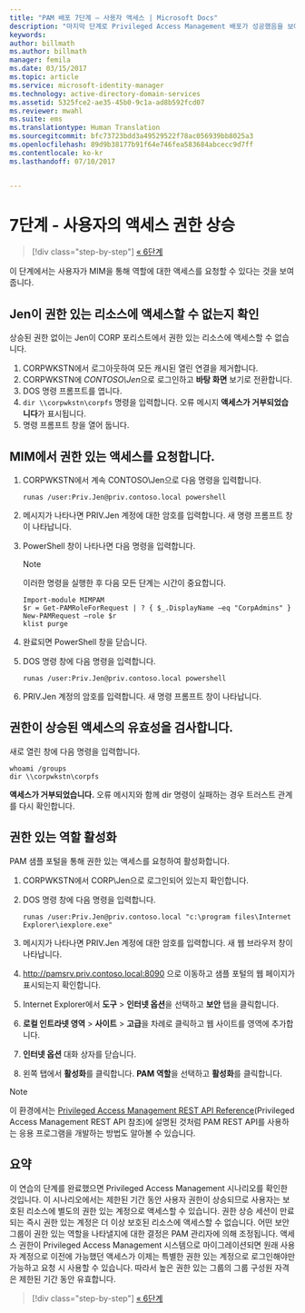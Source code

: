 ```yaml
---
title: "PAM 배포 7단계 – 사용자 액세스 | Microsoft Docs"
description: "마지막 단계로 Privileged Access Management 배포가 성공했음을 보여 주기 위해 권한 있는 사용자에게 임시 액세스 권한을 부여합니다."
keywords: 
author: billmath
ms.author: billmath
manager: femila
ms.date: 03/15/2017
ms.topic: article
ms.service: microsoft-identity-manager
ms.technology: active-directory-domain-services
ms.assetid: 5325fce2-ae35-45b0-9c1a-ad8b592fcd07
ms.reviewer: mwahl
ms.suite: ems
ms.translationtype: Human Translation
ms.sourcegitcommit: bfc73723bdd3a49529522f78ac056939bb8025a3
ms.openlocfilehash: 89d9b38177b91f64e746fea583684abcecc9d7ff
ms.contentlocale: ko-kr
ms.lasthandoff: 07/10/2017


---
```


<a id="step-7--elevate-a-users-access" class="xliff"></a>
# 7단계 - 사용자의 액세스 권한 상승

>[!div class="step-by-step"]
[« 6단계](step-6-transition-group-to-pam.md)


이 단계에서는 사용자가 MIM을 통해 역할에 대한 액세스를 요청할 수 있다는 것을 보여 줍니다.

<a id="verify-that-jen-cannot-access-the-privileged-resource" class="xliff"></a>
## Jen이 권한 있는 리소스에 액세스할 수 없는지 확인
상승된 권한 없이는 Jen이 CORP 포리스트에서 권한 있는 리소스에 액세스할 수 없습니다.

1. CORPWKSTN에서 로그아웃하여 모든 캐시된 열린 연결을 제거합니다.
2. CORPWKSTN에 *CONTOSO\Jen*으로 로그인하고 **바탕 화면** 보기로 전환합니다.
3. DOS 명령 프롬프트를 엽니다.
4. `dir \\corpwkstn\corpfs` 명령을 입력합니다. 오류 메시지 **액세스가 거부되었습니다**가 표시됩니다.
5. 명령 프롬프트 창을 열어 둡니다.

<a id="request-privileged-access-from-mim" class="xliff"></a>
## MIM에서 권한 있는 액세스를 요청합니다.
1. CORPWKSTN에서 계속 CONTOSO\Jen으로 다음 명령을 입력합니다.

    ```
    runas /user:Priv.Jen@priv.contoso.local powershell
    ```

2. 메시지가 나타나면 PRIV.Jen 계정에 대한 암호를 입력합니다. 새 명령 프롬프트 창이 나타납니다.
3. PowerShell 창이 나타나면 다음 명령을 입력합니다.

    > [!NOTE]
    > 이러한 명령을 실행한 후 다음 모든 단계는 시간이 중요합니다.

    ```
    Import-module MIMPAM
    $r = Get-PAMRoleForRequest | ? { $_.DisplayName –eq "CorpAdmins" }
    New-PAMRequest –role $r
    klist purge
    ```

4. 완료되면 PowerShell 창을 닫습니다.
5. DOS 명령 창에 다음 명령을 입력합니다.

    ```
    runas /user:Priv.Jen@priv.contoso.local powershell
    ```

6. PRIV.Jen 계정의 암호를 입력합니다. 새 명령 프롬프트 창이 나타납니다.

<a id="validate-the-elevated-access" class="xliff"></a>
## 권한이 상승된 액세스의 유효성을 검사합니다.
새로 열린 창에 다음 명령을 입력합니다.

```
whoami /groups
dir \\corpwkstn\corpfs
```

**액세스가 거부되었습니다.** 오류 메시지와 함께 dir 명령이 실패하는 경우 트러스트 관계를 다시 확인합니다.

<a id="activate-the-privileged-role" class="xliff"></a>
## 권한 있는 역할 활성화
PAM 샘플 포털을 통해 권한 있는 액세스를 요청하여 활성화합니다.

1. CORPWKSTN에서 CORP\Jen으로 로그인되어 있는지 확인합니다.
2. DOS 명령 창에 다음 명령을 입력합니다.

    ```
    runas /user:Priv.Jen@priv.contoso.local "c:\program files\Internet Explorer\iexplore.exe"
    ```

3. 메시지가 나타나면 PRIV.Jen 계정에 대한 암호를 입력합니다. 새 웹 브라우저 창이 나타납니다.
4. http://pamsrv.priv.contoso.local:8090 으로 이동하고 샘플 포털의 웹 페이지가 표시되는지 확인합니다.
5. Internet Explorer에서 **도구** > **인터넷 옵션**을 선택하고 **보안** 탭을 클릭합니다.
6. **로컬 인트라넷 영역** > **사이트** > **고급**을 차례로 클릭하고 웹 사이트를 영역에 추가합니다.
7. **인터넷 옵션** 대화 상자를 닫습니다.
8. 왼쪽 탭에서 **활성화**를 클릭합니다. **PAM 역할**을 선택하고 **활성화**를 클릭합니다.

> [!Note]
> 이 환경에서는 [Privileged Access Management REST API Reference](/microsoft-identity-manager/reference/privileged-access-management-rest-api-reference)(Privileged Access Management REST API 참조)에 설명된 것처럼 PAM REST API를 사용하는 응용 프로그램을 개발하는 방법도 알아볼 수 있습니다.

<a id="summary" class="xliff"></a>
## 요약
이 연습의 단계를 완료했으면 Privileged Access Management 시나리오를 확인한 것입니다. 이 시나리오에서는 제한된 기간 동안 사용자 권한이 상승되므로 사용자는 보호된 리소스에 별도의 권한 있는 계정으로 액세스할 수 있습니다. 권한 상승 세션이 만료되는 즉시 권한 있는 계정은 더 이상 보호된 리소스에 액세스할 수 없습니다. 어떤 보안 그룹이 권한 있는 역할을 나타낼지에 대한 결정은 PAM 관리자에 의해 조정됩니다. 액세스 권한이 Privileged Access Management 시스템으로 마이그레이션되면 원래 사용자 계정으로 이전에 가능했던 액세스가 이제는 특별한 권한 있는 계정으로 로그인해야만 가능하고 요청 시 사용할 수 있습니다. 따라서 높은 권한 있는 그룹의 그룹 구성원 자격은 제한된 기간 동안 유효합니다.

>[!div class="step-by-step"]
[« 6단계](step-6-transition-group-to-pam.md)

